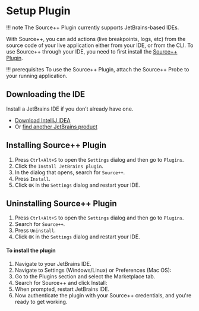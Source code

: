 # Setup Plugin

!!! note
    The Source++ Plugin currently supports JetBrains-based IDEs.

With Source++, you can add actions (live breakpoints, logs, etc) from the source code of your live application either from your IDE, or from the CLI. To use Source++ through your IDE, you need to first install the [Source++ Plugin](../implementation/tools/clients/jetbrains-plugin.md).

!!! prerequisites
    To use the Source++ Plugin, attach the Source++ Probe to your running application.

## Downloading the IDE

Install a JetBrains IDE if you don’t already have one.

-  [Download IntelliJ IDEA](https://www.jetbrains.com/idea/download/)
- Or [find another JetBrains product](https://www.jetbrains.com/products.html)

## Installing Source++ Plugin

1. Press `Ctrl+Alt+S` to open the `Settings` dialog and then go to `Plugins`.
2. Click the `Install JetBrains plugin`.
3. In the dialog that opens, search for `Source++`.
4. Press `Install`.
5. Click `OK` in the `Settings` dialog and restart your IDE.

## Uninstalling Source++ Plugin

1. Press `Ctrl+Alt+S` to open the `Settings` dialog and then go to `Plugins`.
2. Search for `Source++`.
3. Press `Uninstall`.
4. Click `OK` in the `Settings` dialog and restart your IDE.

#### To install the plugin

1. Navigate to your JetBrains IDE.
1. Navigate to Settings (Windows/Linux) or Preferences (Mac OS):
1. Go to the Plugins section and select the Marketplace tab.
1. Search for Source++ and click Install:
1. When prompted, restart JetBrains IDE.
1. Now authenticate the plugin with your Source++ credentials, and you're ready to get working.
